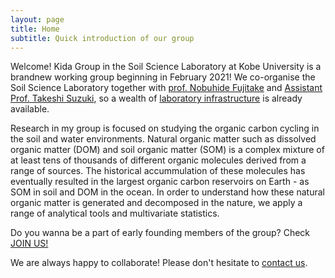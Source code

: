 ```yaml
---
layout: page
title: Home
subtitle: Quick introduction of our group 
---
```


Welcome! Kida Group in the Soil Science Laboratory at Kobe University is a brandnew working group beginning in February 2021!
We co-organise the Soil Science Laboratory together with [prof. Nobuhide Fujitake](http://www.research.kobe-u.ac.jp/ans-soil/) and
[Assistant Prof. Takeshi Suzuki](http://www.research.kobe-u.ac.jp/ans-soil/member.html), so a wealth of [laboratory infrastructure](https://morimarukida.github.io/facilities/) is already available.

Research in my group is focused on studying the organic carbon cycling in the soil and water environments.
Natural organic matter such as dissolved organic matter (DOM) and soil organic matter (SOM) is a complex mixture of
at least tens of thousands of different organic molecules derived from a range of sources. The historical accummulation of
these molecules has eventually resulted in the largest organic carbon reservoirs on Earth - as SOM in soil and DOM in the ocean.
In order to understand how these natural organic matter is generated and decomposed in the nature, we apply a range of analytical
tools and multivariate statistics.

Do you wanna be a part of early founding members of the group? Check [JOIN US!](https://morimarukida.github.io/joinus/)

We are always happy to collaborate! Please don't hesitate to [contact us](morimaru.kida@people.kobe-u.ac.jp).
